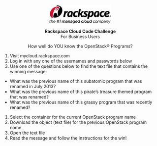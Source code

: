 <p align="center"><img src="images/rackspace.png" width="200"></p>

<p align="center"><b>Rackspace Cloud Code Challenge</b><br/>For Business Users</p>
<p align="center">How well do YOU know the OpenStack® Programs?</p>

1. Visit mycloud.rackspace.com
1. Log in with any one of the usernames and passwords below
1. Use one of the questions below to find the text file that contains the winning message:
  * What was the previous name of this subatomic program that was renamed in July 2013?
  * What was the previous name of this pirate’s treasure themed program that was renamed?
  * What was the previous name of this grassy program that was recently renamed?
1. Select the container for the current OpenStack program name
1. Download the object (text file) for the previous OpenStack program name
1. Open the text file
1. Read the message and follow the instructions for the win!
